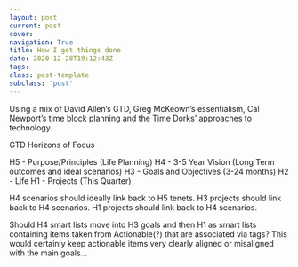 ```yaml
---
layout: post
current: post
cover: 
navigation: True
title: How I get things done
date: 2020-12-28T19:12:43Z
tags: 
class: post-template
subclass: 'post'
---
```


Using a mix of David Allen’s GTD, Greg McKeown’s essentialism, Cal Newport’s time block planning and the Time Dorks’ approaches to technology.

GTD Horizons of Focus

H5 - Purpose/Principles (Life Planning)
H4 - 3-5 Year Vision (Long Term outcomes and ideal scenarios)
H3 - Goals and Objectives (3-24 months)
H2 - Life
H1 - Projects (This Quarter)

H4 scenarios should ideally link back to H5 tenets.
H3 projects should link back to H4 scenarios.
H1 projects should link back to H4 scenarios.


Should H4 smart lists move into H3 goals and then H1 as smart lists containing items taken from Actionable(?) that are associated via tags? This would certainly keep actionable items very clearly aligned or misaligned with the main goals…
